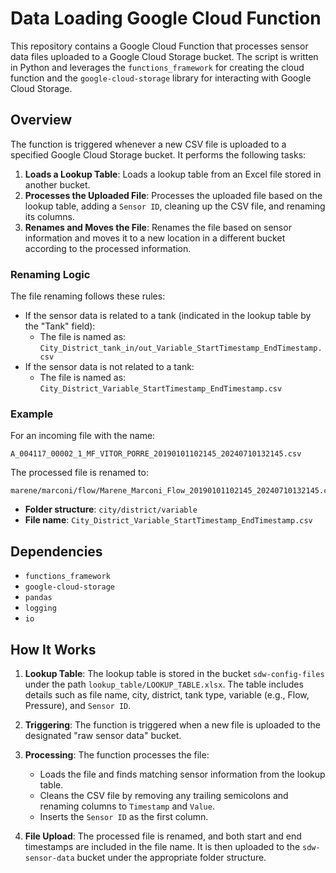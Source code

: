 # Data Loading Google Cloud Function

This repository contains a Google Cloud Function that processes sensor data files uploaded to a Google Cloud Storage bucket. The script is written in Python and leverages the `functions_framework` for creating the cloud function and the `google-cloud-storage` library for interacting with Google Cloud Storage.

## Overview

The function is triggered whenever a new CSV file is uploaded to a specified Google Cloud Storage bucket. It performs the following tasks:

1. **Loads a Lookup Table**: Loads a lookup table from an Excel file stored in another bucket.
2. **Processes the Uploaded File**: Processes the uploaded file based on the lookup table, adding a `Sensor ID`, cleaning up the CSV file, and renaming its columns.
3. **Renames and Moves the File**: Renames the file based on sensor information and moves it to a new location in a different bucket according to the processed information.
   
### Renaming Logic

The file renaming follows these rules:
- If the sensor data is related to a tank (indicated in the lookup table by the "Tank" field):
  - The file is named as:  
    `City_District_tank_in/out_Variable_StartTimestamp_EndTimestamp.csv`
- If the sensor data is not related to a tank:
  - The file is named as:  
    `City_District_Variable_StartTimestamp_EndTimestamp.csv`

### Example

For an incoming file with the name:
```
A_004117_00002_1_MF_VITOR_PORRE_20190101102145_20240710132145.csv
```
The processed file is renamed to:
```
marene/marconi/flow/Marene_Marconi_Flow_20190101102145_20240710132145.csv
```
- **Folder structure**: `city/district/variable`
- **File name**: `City_District_Variable_StartTimestamp_EndTimestamp.csv`

## Dependencies

- `functions_framework`
- `google-cloud-storage`
- `pandas`
- `logging`
- `io`

## How It Works

1. **Lookup Table**: The lookup table is stored in the bucket `sdw-config-files` under the path `lookup_table/LOOKUP_TABLE.xlsx`. The table includes details such as file name, city, district, tank type, variable (e.g., Flow, Pressure), and `Sensor ID`.
   
2. **Triggering**: The function is triggered when a new file is uploaded to the designated "raw sensor data" bucket.

3. **Processing**: The function processes the file:
   - Loads the file and finds matching sensor information from the lookup table.
   - Cleans the CSV file by removing any trailing semicolons and renaming columns to `Timestamp` and `Value`.
   - Inserts the `Sensor ID` as the first column.
   
4. **File Upload**: The processed file is renamed, and both start and end timestamps are included in the file name. It is then uploaded to the `sdw-sensor-data` bucket under the appropriate folder structure.

